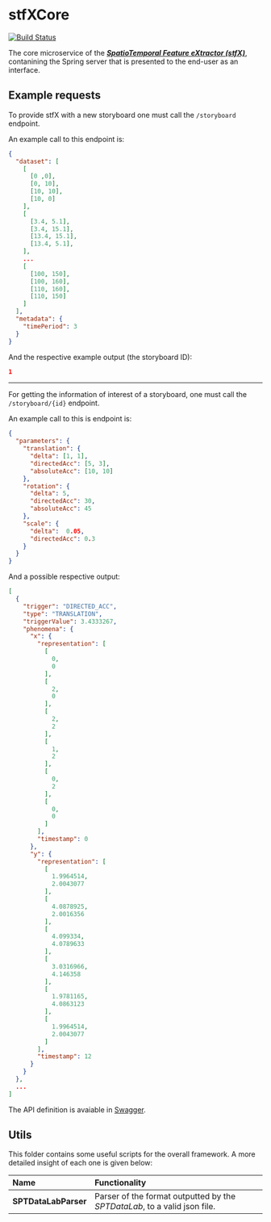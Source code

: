 # stfXCore

[![Build Status](https://travis-ci.com/EdgarACarneiro/stfXCore.svg?token=J52cxsfW92GANe4gUJgy&branch=master)](https://travis-ci.com/EdgarACarneiro/stfXCore)

The core microservice of the [___SpatioTemporal Feature eXtractor (stfX)___](https://github.com/EdgarACarneiro/stfX), contanining the Spring server that is presented to the end-user as an interface.

## Example requests

To provide stfX with a new storyboard one must call the `/storyboard` endpoint.

An example call to this endpoint is:
```json
{
  "dataset": [
    [
      [0 ,0],
      [0, 10],
      [10, 10],
      [10, 0]
    ],
    [
      [3.4, 5.1],
      [3.4, 15.1],
      [13.4, 15.1],
      [13.4, 5.1],
    ],
    ...
    [
      [100, 150],
      [100, 160],
      [110, 160],
      [110, 150]
    ]
  ],
  "metadata": {
    "timePeriod": 3
  }
}
```

And the respective example output (the storyboard ID):
```json
1
```

---

For getting the information of interest of a storyboard, one must call the `/storyboard/{id}` endpoint.

An example call to this is endpoint is:
```json
{
  "parameters": {
    "translation": {
      "delta": [1, 1],
      "directedAcc": [5, 3],
      "absoluteAcc": [10, 10]
    },
    "rotation": {
      "delta": 5,
      "directedAcc": 30,
      "absoluteAcc": 45
    },
    "scale": {
      "delta":  0.05,
      "directedAcc": 0.3
    }
  }
}
```

And a possible respective output:
```json
[
  {
    "trigger": "DIRECTED_ACC",
    "type": "TRANSLATION",
    "triggerValue": 3.4333267,
    "phenomena": {
      "x": {
        "representation": [
          [
            0,
            0
          ],
          [
            2,
            0
          ],
          [
            2,
            2
          ],
          [
            1,
            2
          ],
          [
            0,
            2
          ],
          [
            0,
            0
          ]
        ],
        "timestamp": 0
      },
      "y": {
        "representation": [
          [
            1.9964514,
            2.0043077
          ],
          [
            4.0878925,
            2.0016356
          ],
          [
            4.099334,
            4.0789633
          ],
          [
            3.0316966,
            4.146358
          ],
          [
            1.9781165,
            4.0863123
          ],
          [
            1.9964514,
            2.0043077
          ]
        ],
        "timestamp": 12
      }
    }
  },
  ...
]
```

The API definition is avaiable in [Swagger](https://app.swaggerhub.com/apis/EdgarACarneiro/thesis/1.0.0).


## Utils

This folder contains some useful scripts for the overall framework. A more detailed insight of each one is given below:

| Name | Functionality |
|:-|:-|
| __SPTDataLabParser__ | Parser of the format outputted by the _SPTDataLab_, to a valid json file. |
